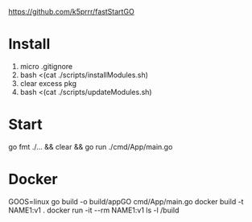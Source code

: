 https://github.com/k5prrr/fastStartGO

# Install
1. micro .gitignore
2. bash <(cat ./scripts/installModules.sh) 
3. clear excess pkg
4. bash <(cat ./scripts/updateModules.sh)

# Start
go fmt ./... && clear && go run ./cmd/App/main.go


# Docker
GOOS=linux go build -o build/appGO cmd/App/main.go
docker build -t NAME1:v1 .
docker run -it --rm NAME1:v1 ls -l /build

